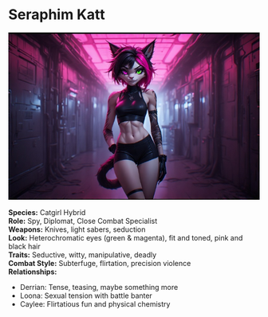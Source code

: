 # Seraphim Katt

![Seraphim Katt](../assets/seraphim.jpg)

**Species:** Catgirl Hybrid  
**Role:** Spy, Diplomat, Close Combat Specialist  
**Weapons:** Knives, light sabers, seduction  
**Look:** Heterochromatic eyes (green & magenta), fit and toned, pink and black hair  
**Traits:** Seductive, witty, manipulative, deadly  
**Combat Style:** Subterfuge, flirtation, precision violence  
**Relationships:**  
- Derrian: Tense, teasing, maybe something more  
- Loona: Sexual tension with battle banter  
- Caylee: Flirtatious fun and physical chemistry  
